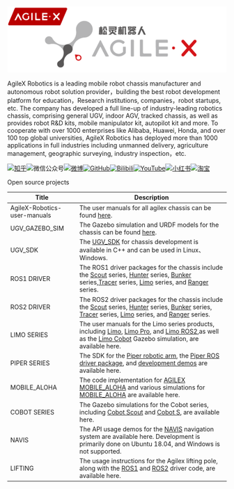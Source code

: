 ![](agilex.png)

AgileX Robotics is a leading mobile robot chassis manufacturer and autonomous robot solution provider，building the best robot development platform for education，Research institutions, companies，robot startups, etc. The company has developed a full line-up of industry-leading robotics chassis, comprising general UGV, indoor AGV, tracked chassis, as well as provides robot R&D kits, mobile manipulator kit, autopilot kit and more. To cooperate with over 1000 enterprises like Alibaba, Huawei, Honda, and over 100  top global universities, AgileX Robotics has deployed more than 1000 applications in full industries including unmanned delivery, agriculture management, geographic surveying, industry inspection，etc.

[![知乎](https://img.shields.io/badge/知乎-white?logo=zhihu)](https://www.zhihu.com/org/song-ling-ji-qi-ren)![微信公众号](https://img.shields.io/badge/微信公众号-white?logo=wechat)[![微博](https://img.shields.io/badge/微博-white?logo=weibo)](https://weibo.com/u/7311624175)[![GitHub](https://img.shields.io/badge/GitHub-grey?logo=github)](https://github.com/agilexrobotics)[![Bilibili](https://img.shields.io/badge/Bilibili-grey?logo=bilibili)](https://space.bilibili.com/484123810)[![YouTube](https://img.shields.io/badge/YouTube-red?logo=YouTube)](https://www.youtube.com/@agilexrobotics)[![小红书](https://img.shields.io/badge/小红书-white?logo=xiaohongshu)](https://www.xiaohongshu.com/user/profile/5fd385e60000000001009ab6?xhsshare=CopyLink&appuid=5fd385e60000000001009ab6&apptime=1730103733&share_id=8272233c894240eca6836320a67176e2)[![淘宝](https://img.shields.io/badge/淘宝-white?logo=taobao)](https://shop425844649.taobao.com/?spm=a230r.7195193.1997079397.2.27387f41nC65Wl)

Open source projects

| Title                        | Description                                                  |
| ---------------------------- | ------------------------------------------------------------ |
| AgileX-Robotics-user-manuals | The user manuals for all agilex chassis can be found [here](https://github.com/agilexrobotics/AgileX-Robotics-all-products-user-manuals). |
| UGV_GAZEBO_SIM               | The Gazebo simulation and URDF models for the chassis can be found [here](https://github.com/agilexrobotics/ugv_gazebo_sim). |
| UGV_SDK                      | The [UGV_SDK](https://github.com/agilexrobotics/ugv_sdk) for chassis development is available in C++ and can be used in Linux、Windows. |
| ROS1 DRIVER                  | The ROS1 driver packages for the chassis include the [Scout](https://github.com/agilexrobotics/scout_ros) series, [Hunter](https://github.com/agilexrobotics/hunter_ros) series, [Bunker](https://github.com/agilexrobotics/bunker_ros) series,[Tracer](https://github.com/agilexrobotics/tracer_ros) series, [Limo](https://github.com/agilexrobotics/limo_ros) series, and [Ranger](https://github.com/agilexrobotics/ranger_ros) series. |
| ROS2 DRIVER                  | The ROS2 driver packages for the chassis include the [Scout](https://github.com/agilexrobotics/scout_ros2) series, [Hunter](https://github.com/agilexrobotics/hunter_ros2) series, [Bunker](https://github.com/agilexrobotics/bunker_ros2) series, [Tracer](https://github.com/agilexrobotics/tracer_ros2) series, [Limo](https://github.com/agilexrobotics/limo_ros2) series, and [Ranger](https://github.com/agilexrobotics/ranger_ros2) series. |
| LIMO SERIES                  | The user manuals for the Limo series products, including [Limo](https://github.com/agilexrobotics/limo-doc), [Limo Pro](https://github.com/agilexrobotics/limo_pro_doc), and [Limo ROS2](https://github.com/agilexrobotics/limo_ros2_doc),as well as the [Limo Cobot](https://github.com/agilexrobotics/limo_cobot_sim) Gazebo simulation, are available here. |
| PIPER SERIES                 | The SDK for the [Piper robotic arm](https://github.com/agilexrobotics/piper_sdk), the [Piper ROS driver package](https://github.com/agilexrobotics/Piper_ros), and [development demos](https://github.com/agilexrobotics/piper_sdk_demo) are available here. |
| MOBILE_ALOHA                 | The code implementation for [AGILEX MOBILE_ALOHA](https://github.com/agilexrobotics/mobile-aloha) and various simulations for [MOBILE_ALOHA](https://github.com/agilexrobotics/mobile_aloha_sim) are available here. |
| COBOT SERIES                 | The Gazebo simulations for the Cobot series, including [Cobot Scout](https://github.com/agilexrobotics/scout_cobot_sim) and [Cobot S](https://github.com/agilexrobotics/cobot_s_sim), are available here. |
| NAVIS                        | The API usage demos for the [NAVIS](https://github.com/agilexrobotics/Navis) navigation system are available here. Development is primarily done on Ubuntu 18.04, and Windows is not supported. |
| LIFTING                      | The usage instructions for the Agilex lifting pole, along with the [ROS1](https://github.com/agilexrobotics/lifting_ws) and [ROS2](https://github.com/agilexrobotics/lifting_ws_ros2) driver code, are available here. |





















































